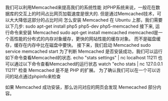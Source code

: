 我们可以利用Memcached来提高我们的系统性能
对PHP系统来说，一般花在数据库的交互上的时间占比网页加载速度是很大的.
但是通过Memcached技术，可以大大降低这部分的占比时间
怎么安装 Memcached 在 Ubuntu 上那，我们需要以下几步:
sudo apt-get install php5 php5-dev php5-memcached
接下来, 运行命令来安装 Memcached
sudo apt-get install memcached
memcached是一个高性能的分布式的内存对象缓存，更快的网站性能的缓存对象。 而不是磁盘缓存，缓存在内存中比在磁盘中要快。
接下来，我们启动 Memcached
sudo service memcached start
为了判断 Memcached 是否安装成功，我们可以运行如下命令查看Memcached的状态.
echo "stats settings" | nc localhost 11211
也可以通过以下命令查看Memcached的运行状态
watch "echo stats | nc 127.0.0.1 11211"
检查 Memcached 是不是 PHP 的扩展。
为了确认我们可以在一个可以访问的站点通过phpinfo来检查
<?php
      phpinfo();
?>
如果 Memcached 成功安装，那么访问对应的网页会发现 Memecached 部分内容。

